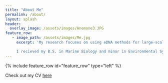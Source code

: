 ```yaml
---
title: "About Me"
permalink: /about/
layout: splash
header:
  overlay_image: /assets/images/Anemone3.JPG
feature_row:
   - image_path: /assets/images/Me.jpg
     excerpt: 'My research focuses on using eDNA methods for large-scale community genetic studies.

     I recieved my B.S. in Marine Biology and minor in Environmental Systems and Societies from the University of California, Los Angeles in 2018. In undergrad, I worked as a lab assistant in the Barber Lab where I discovered my love for marine genetics. I then completed my senior honors thesis in the Barber lab focusing on the persistence of environmental DNA (eDNA) in a marine ecosystem. I also interned at the Smithsonian Museum of Natural History extracting samples from ARMS from the coral triangle in the Meyer Lab. After undergrad I interned as an Oregon Sea Grant Scholar with the Oregon Department of Fish and Wildlife Marine Reserves. There I studied the recovery from sea star wasting disease in the intertidal. Then I worked as a lab technician in the Carlon Lab at Bowdion College in charge of parrotfish gut content analysis using eDNA techniques. Currently, I am a PhD candidate in the zoology program at the University of Hawaii at Manoa in the Marko Lab. I study connectivity across the North Central Pacific using multiple techniques such as eDNA and oceanographic larval dispersal models.'  
---
```

{% include feature_row id="feature_row" type="left" %}

Check out my CV [here](https://github.com/taylorely/taylorely.github.io/edit/gh-pages/assets/CV_TaylorEly.pdf)
